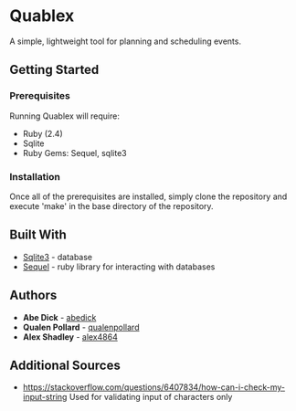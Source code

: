 # Quablex

A simple, lightweight tool for planning and scheduling events.

## Getting Started

### Prerequisites

Running Quablex will require:
* Ruby (2.4)
* Sqlite
* Ruby Gems: Sequel, sqlite3

### Installation

Once all of the prerequisites are installed, simply clone the repository and execute 'make' in the base directory of the repository.

## Built With

* [Sqlite3](https://www.sqlite.org/) - database
* [Sequel](https://github.com/jeremyevans/sequel) - ruby library for interacting with databases

## Authors

* **Abe Dick** - [abedick](https://github.com/abedick)
* **Qualen Pollard** - [qualenpollard](https://github.com/qualenpollard)
* **Alex Shadley** - [alex4864](https://github.com/alex4864)

## Additional Sources

* https://stackoverflow.com/questions/6407834/how-can-i-check-my-input-string
Used for validating input of characters only
